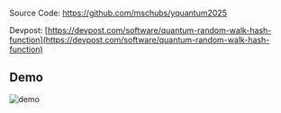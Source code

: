 Source Code: <a href = "https://github.com/mschubs/yquantum2025" target = "_blank" rel = "noreferrer">https://github.com/mschubs/yquantum2025</a>

Devpost: [https://devpost.com/software/quantum-random-walk-hash-function](https://devpost.com/software/quantum-random-walk-hash-function)

## Demo

![demo](/images/projects/quantum-thumbnail.png)